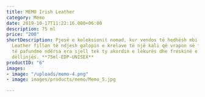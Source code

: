 ```yaml
---
title: MEMO Irish Leather
category: Memo
date: 2019-10-17T11:22:16.000+06:00
description: 75 ml
price: "200"
shortDescription: Pjesë e koleksionit nomad, kur vendos të hedhësh mbi lëkurë Irish
  Leather fillon të ndjesh galopin e krelave të një kali që vrapon në fushat e gjelbëra
  të pafundme ndërsa era sjell tek ty akordin e lëkurës dhe freskinë e kokrrave të
  dëllinjës. **75ml-EDP-UNISEX**
productID: "6"
images:
- image: "/uploads/memo-4.png"
- image: images/products/memo/Memo_5.jpg

---
```

